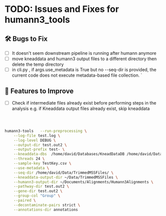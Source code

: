 

# TODO: Issues and Fixes for humann3_tools

## 🛠️ Bugs to Fix
- [ ] It doesn't seem downstream pipeline is running after humann anymore
- [ ] move kneaddata and humann3 output files to a different directory then delete the temp directory
- [ ] in cli.py , if args.use_metadata is True but no --seq-dir is provided, the current code does not execute metadata-based file collection.
`

## 🔧 Features to Improve
- [ ] Check if intermediate files already exist before performing steps in the analysis
        e.g. if Kneaddata output files already exist, skip kneaddata


```bash


	
humann3-tools 	--run-preprocessing \
	--log-file test.log \
	--log-level DEBUG \
	--output-dir test.out2 \
	--output-prefix test- \
	--kneaddata-dbs  /home/david/Databases/KneadDataDB /home/david/Databases/BT2ContaminantDB \
	--threads 24 \
	--sample-key TestKey.csv \
	--use-metadata \
	--seq-dir /home/david/Data/TrimmedMSSFiles/ \
  	--kneaddata-output-dir ~/Data/TrimmedMSSFiles \
  	--humann3-output-dir ~/Documents/Alignments/Humann3Alignments \
	--pathway-dir test.out2 \
	--gene-dir test.out2 \
	--group-col "Group" \
	--paired \
	--decontaminate-pairs strict \
	--annotations-dir annotations 
	
